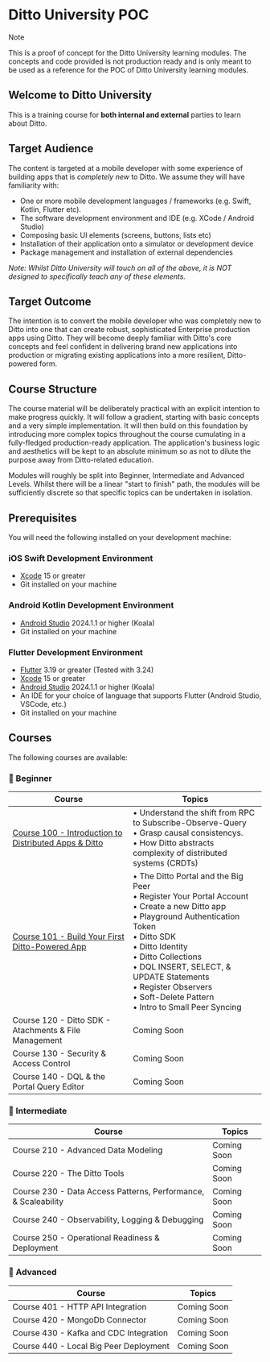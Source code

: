 # Ditto University POC

> [!NOTE] 
>This is a proof of concept for the Ditto University learning modules.  The concepts and code provided is not production ready and is only meant to be used as a reference for the POC of Ditto University learning modules. 

## Welcome to Ditto University

This is a training course for **both internal and external** parties to learn about Ditto.

## Target Audience

The content is targeted at a mobile developer with some experience of building apps that is *completely new* to Ditto. We assume they will have familiarity with:

- One or more mobile development languages / frameworks (e.g. Swift, Kotlin, Flutter etc).
- The software development environment and IDE (e.g. XCode / Android Studio)
- Composing basic UI elements (screens, buttons, lists etc)
- Installation of their application onto a simulator or development device
- Package management and installation of external dependencies

*Note: Whilst Ditto University will touch on all of the above, it is NOT designed to specifically teach any of these elements.*

## Target Outcome

The intention is to convert the mobile developer who was completely new to Ditto into one that can create robust, sophisticated Enterprise production apps using Ditto. They will become deeply familiar with Ditto's core concepts and feel confident in delivering brand new applications into production or migrating existing applications into a more resilient, Ditto-powered form.

## Course Structure

The course material will be deliberately practical with an explicit intention to make progress quickly. It will follow a gradient, starting with basic concepts and a very simple implementation. It will then build on this foundation by introducing more complex topics throughout the course cumulating in a fully-fledged production-ready application. The application's business logic and aesthetics will be kept to an absolute minimum so as not to dilute the purpose away from Ditto-related education.

Modules will roughly be split into Beginner, Intermediate and Advanced Levels. Whilst there will be a linear "start to finish" path, the modules will be sufficiently discrete so that specific topics can be undertaken in isolation.

## Prerequisites

You will need the following installed on your development machine: 

### iOS Swift Development Environment
- [Xcode](https://developer.apple.com/xcode/) 15 or greater
- Git installed on your machine 

### Android Kotlin Development Environment
- [Android Studio](https://developer.android.com/studio) 2024.1.1 or higher (Koala)
- Git installed on your machine 

### Flutter Development Environment
- [Flutter](https://flutter.dev/) 3.19 or greater (Tested with 3.24)
- [Xcode](https://developer.apple.com/xcode/) 15 or greater
- [Android Studio](https://developer.android.com/studio) 2024.1.1 or higher (Koala)
- An IDE for your choice of language that supports Flutter (Android Studio, VSCode, etc.)
- Git installed on your machine 


## Courses

The following courses are available: 

### 📖 Beginner
| Course | Topics |
| ------ | ------ |
| [Course 100 - Introduction to Distributed Apps & Ditto](course-100/README.md) |  • Understand the shift from RPC to Subscribe-Observe-Query <br> • Grasp causal consistencys. <br> • How Ditto abstracts complexity of distributed systems (CRDTs) |
| [Course 101 - Build Your First Ditto-Powered App](course-101/README.md) | • The Ditto Portal and the Big Peer <br> • Register Your Portal Account <br> • Create a new Ditto app <br> • Playground Authentication Token <br> • Ditto SDK <br> • Ditto Identity <br> • Ditto Collections <br> • DQL INSERT, SELECT, & UPDATE Statements <br> • Register Observers <br> • Soft-Delete Pattern <br>  • Intro to Small Peer Syncing | 
| Course 120 - Ditto SDK - Atachments & File Management | Coming Soon |
| Course 130 - Security & Access Control | Coming Soon |
| Course 140 - DQL & the Portal Query Editor | Coming Soon |

### 📖 Intermediate
| Course | Topics |
| ------ | ------ |
| Course 210 - Advanced Data Modeling | Coming Soon |
| Course 220 - The Ditto Tools | Coming Soon |
| Course 230 - Data Access Patterns, Performance, & Scaleability | Coming Soon |
| Course 240 - Observability, Logging & Debugging | Coming Soon |
| Course 250 - Operational Readiness & Deployment | Coming Soon |

### 📖 Advanced
| Course | Topics |
| ------ | ------ |
| Course 401 - HTTP API Integration | Coming Soon |
| Course 420 - MongoDb Connector | Coming Soon |
| Course 430 - Kafka and CDC Integration | Coming Soon|
| Course 440 - Local Big Peer Deployment | Coming Soon |
